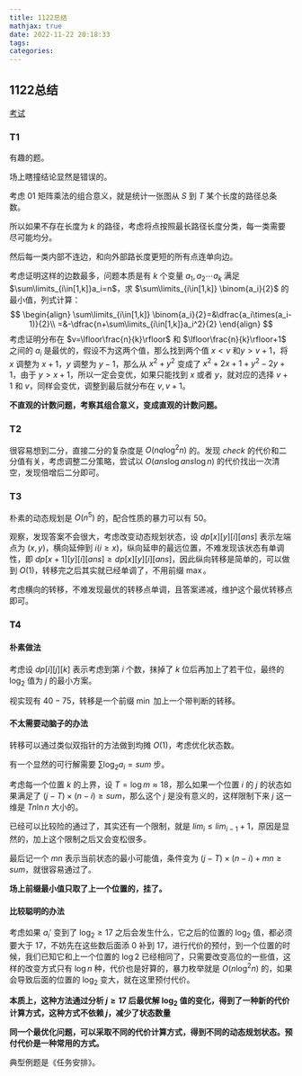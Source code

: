 ```yaml
---
title: 1122总结
mathjax: true
date: 2022-11-22 20:18:33
tags:
categories:
---
```


## 1122总结

[考试](https://local.cwoi.com.cn:8443/contest/C0158)

### T1

有趣的题。

场上瞎撞结论显然是错误的。

考虑 $01$ 矩阵乘法的组合意义，就是统计一张图从 $S$ 到 $T$ 某个长度的路径总条数。

所以如果不存在长度为 $k$ 的路径，考虑将点按照最长路径长度分类，每一类需要尽可能均分。

然后每一类内部不连边，和向外部路长度更短的所有点连单向边。

考虑证明这样的边数最多，问题本质是有 $k$ 个变量 $a_1,a_2\cdots a_k$ 满足 $\sum\limits_{i\in[1,k]}a_i=n$，求 $\sum\limits_{i\in[1,k]} \binom{a_i}{2}$ 的最小值，列式计算：
$$
\begin{align}
\sum\limits_{i\in[1,k]} \binom{a_i}{2}=&\dfrac{a_i\times(a_i-1)}{2}\\
=&-\dfrac{n+\sum\limits_{i\in[1,k]}a_i^2}{2}
\end{align}
$$
考虑证明分布在 $v=\lfloor\frac{n}{k}\rfloor$ 和 $\lfloor\frac{n}{k}\rfloor+1$ 之间的 $a_i$ 是最优的，假设不为这两个值，那么找到两个值 $x<v$ 和$y>v+1$，将 $x$ 调整为 $x+1$，$y$ 调整为 $y-1$，那么从 $x^2+y^2$ 变成了 $x^2+2x+1+y^2-2y+1$，由于 $y> x+1$，所以一定会变优，如果只能找到 $x$ 或者 $y$，就对应的选择 $v+1$ 和 $v$，同样会变优，调整到最后就分布在 $v,v+1$。

**不直观的计数问题，考察其组合意义，变成直观的计数问题。**

### T2

很容易想到二分，直接二分的复杂度是 $O(nq\log^2 n)$ 的。发现 $check$ 的代价和二分值有关，考虑调整二分策略，尝试以 $O(ans\log ans\log n)$ 的代价找出一次清空，发现倍增后二分即可。

### T3

朴素的动态规划是 $O(n^5)$ 的，配合性质的暴力可以有 $50$。

观察，发现答案不会很大，考虑改变动态规划状态，设 $dp[x][y][i][ans]$ 表示左端点为 $(x,y)$，横向延伸到 $i(i\ge x)$，纵向延申的最远位置，不难发现该状态有单调性，即 $dp[x+1][y][i][ans]\ge dp[x][y][i][ans]$，因此纵向转移是简单的，可以做到 $O(1)$，转移完之后其实就已经单调了，不用前缀 $\max$。

考虑横向的转移，不难发现最优的转移点单调，且答案递减，维护这个最优转移点即可。

### T4

#### 朴素做法

考虑设 $dp[i][j][k]$ 表示考虑到第 $i$ 个数，抹掉了 $k$ 位后再加上了若干位，最终的 $\log_2$ 值为 $j$ 的最小方案。

视实现有 $40-75$，转移是一个前缀 $\min$ 加上一个带判断的转移。

#### 不太需要动脑子的办法

转移可以通过类似双指针的方法做到均摊 $O(1)$，考虑优化状态数。

有一个显然的可行解需要 $\sum\log_2{a_i}=sum$ 步。

考虑每一个位置 $k$ 的上界，设 $T=\log m \approx18$，那么如果一个位置 $i$ 的 $j$ 的状态如果满足了 $(j-T)\times(n-i) \ge sum$，那么这个 $j$ 是没有意义的，这样限制下来 $j$ 这一维是 $Tn\ln n$ 大小的。

已经可以比较险的通过了，其实还有一个限制，就是 $lim_i\le lim_{i-1}+1$，原因是显然的，加上这个限制之后又会变松很多。

最后记一个 $mn$ 表示当前状态的最小可能值，条件变为 $(j-T)\times(n-i)+mn \ge sum$，就很容易通过了。

**场上前缀最小值只取了上一个位置的，挂了。**

#### 比较聪明的办法

考虑如果 $a_i'$ 变到了 $\log_2\ge 17$ 之后会发生什么，它之后的位置的 $\log_2$ 值，都必须要大于 $17$，不妨先在这些数后面添 $0$ 补到 $17$，进行代价的预付，到一个位置的时候，我们已知它和上一个位置的 $\log2$ 已经相同了，只需要改变高位的一些值，这样的改变方式只有 $\log n$ 种，代价也是好算的，暴力枚举就是 $O(n\log^2n )$ 的，如果会导致后面的位置的 $\log_2$ 变大，就在这里预付代价。

**本质上，这种方法通过分析 $j\ge 17$ 后最优解 $\log_2$ 值的变化，得到了一种新的代价计算方式，这种方式不依赖 $j$，减少了状态数量**

**同一个最优化问题，可以采取不同的代价计算方式，得到不同的动态规划状态。预付代价是一种常用的方式。**

典型例题是《任务安排》。









